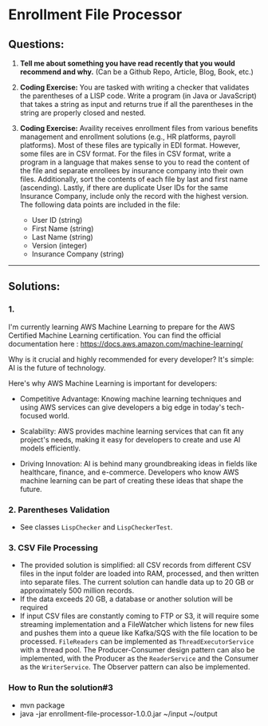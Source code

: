 # Enrollment File Processor

## Questions:
1. **Tell me about something you have read recently that you would recommend and why.** (Can be a Github Repo, Article, Blog, Book, etc.)
   
2. **Coding Exercise:** You are tasked with writing a checker that validates the parentheses of a LISP code. Write a program (in Java or JavaScript) that takes a string as input and returns true if all the parentheses in the string are properly closed and nested.
   
3. **Coding Exercise:** Availity receives enrollment files from various benefits management and enrollment solutions (e.g., HR platforms, payroll platforms). Most of these files are typically in EDI format. However, some files are in CSV format. For the files in CSV format, write a program in a language that makes sense to you to read the content of the file and separate enrollees by insurance company into their own files. Additionally, sort the contents of each file by last and first name (ascending). Lastly, if there are duplicate User IDs for the same Insurance Company, include only the record with the highest version. The following data points are included in the file:
   - User ID (string)
   - First Name (string)
   - Last Name (string)
   - Version (integer)
   - Insurance Company (string)

---

## Solutions:

### 1.
I'm currently learning AWS Machine Learning to prepare for the AWS Certified Machine Learning certification. You can find the official documentation here : https://docs.aws.amazon.com/machine-learning/

Why is it crucial and highly recommended for every developer? It's simple: AI is the future of technology.

Here's why AWS Machine Learning is important for developers:

- Competitive Advantage: Knowing machine learning techniques and using AWS services can give developers a big edge in today's tech-focused world.

- Scalability: AWS provides machine learning services that can fit any project's needs, making it easy for developers to create and use AI models efficiently.

- Driving Innovation: AI is behind many groundbreaking ideas in fields like healthcare, finance, and e-commerce. Developers who know AWS machine learning can be part of creating these ideas that shape the future.

### 2. Parentheses Validation
- See classes `LispChecker` and `LispCheckerTest`.

### 3. CSV File Processing
- The provided solution is simplified: all CSV records from different CSV files in the input folder are loaded into RAM, processed, and then written into separate files. The current solution can handle data up to 20 GB or approximately 500 million records.
- If the data exceeds 20 GB, a database or another solution will be required
- If input CSV files are constantly coming to FTP or S3, it will require some streaming implementation and a FileWatcher which listens for new files and pushes them into a queue like Kafka/SQS with the file location to be processed. `FileReaders` can be implemented as `ThreadExecutorService` with a thread pool. The Producer-Consumer design pattern can also be implemented, with the Producer as the `ReaderService` and the Consumer as the `WriterService`. The Observer pattern can also be implemented.

### How to Run the solution#3
- mvn package
- java -jar enrollment-file-processor-1.0.0.jar ~/input ~/output


